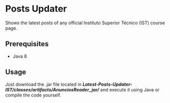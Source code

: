 # Posts Updater
Shows the latest posts of any official Instituto Superior Técnico (IST) course page.

## Prerequisites
- Java 8

## Usage
Just download the .jar file located in ***Latest-Posts-Updater-IST/classes/artifacts/AnunciosReader_jar/*** and execute it using Java or compile the code yourself.
